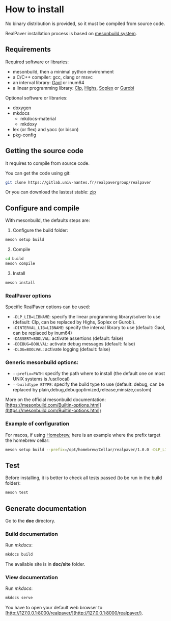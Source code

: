 # How to install

No binary distribution is provided, so it must be compiled from source code.

RealPaver installation process is based on [mesonbuild system](https://mesonbuild.com/).

## Requirements

Required software or libraries:

- mesonbuild, then a minimal python environment
- a C/C++ compiler: gcc, clang or msvc
- an interval library: [Gaol](https://github.com/goualard-f/GAOL) or inum64
- a linear programming library: [Clp](https://github.com/coin-or/Clp), [Highs](https://highs.dev/), [Soplex](https://soplex.zib.de/) or [Gurobi](https://www.gurobi.com/downloads/gurobi-software/)

Optional software or libraries:

- doxygen
- mkdocs
  - mkdocs-material
  - mkdoxy
- lex (or flex) and yacc (or bison)
- pkg-config


## Getting the source code

It requires to compile from source code.

You can get the code using git:

```bash
git clone https://gitlab.univ-nantes.fr/realpavergroup/realpaver
```

Or you can download the lastest stable: [zip](https://gitlab.univ-nantes.fr/realpavergroup/realpaver/-/archive/main/realpaver-main.zip)

## Configure and compile

With mesonbuild, the defaults steps are:

1. Configure the build folder:

```bash
meson setup build
```

2. Compile

```bash
cd build
meson compile
```

3. Install

```bash
meson install
```

### RealPaver options

Specific RealPaver options can be used:

- `-DLP_LIB=LIBNAME`: specify the linear programming library/solver to use (default: Clp, can be replaced by Highs, Soplex or Gurobi).
- `-DINTERVAL_LIB=LIBNAME`: specify the interval library to use (default: Gaol, can be replaced by inum64)
- `-DASSERT=BOOLVAL`: activate assertions (default: false)
- `-DDEBUG=BOOLVAL`: activate debug messages (default: false)
- `-DLOG=BOOLVAL`: activate logging (default: false)


### Generic mesonbuild options:

- `--prefix=PATH`: specify the path where to install (the default one on most UNIX systems is /usr/local)
- `--buildtype BTYPE`: specify the build type to use (default: debug, can be replaced by plain,debug,debugoptimized,release,minsize,custom)

More on the official mesonbuild documentation: [https://mesonbuild.com/Builtin-options.html](https://mesonbuild.com/Builtin-options.html)

### Example of configuration

For macos, if using [Homebrew](https://brew.sh/), here is an example where the prefix target the homebrew cellar:

```bash
meson setup build --prefix=/opt/homebrew/Cellar/realpaver/1.0.0 -DLP_LIB=clp -DINTERVAL_LIB=gaol
```


## Test

Before installing, it is better to check all tests passed (to be run in the build folder):

```bash
meson test
```

## Generate documentation

Go to the **doc** directory.

### Build documentation

Run *mkdocs*:

```bash
mkdocs build
```

The available site is in **doc/site** folder.

### View documentation

Run *mkdocs*:

```bash
mkdocs serve
```

You have to open your default web browser to [http://127.0.0.1:8000/realpaver/](http://127.0.0.1:8000/realpaver/).
